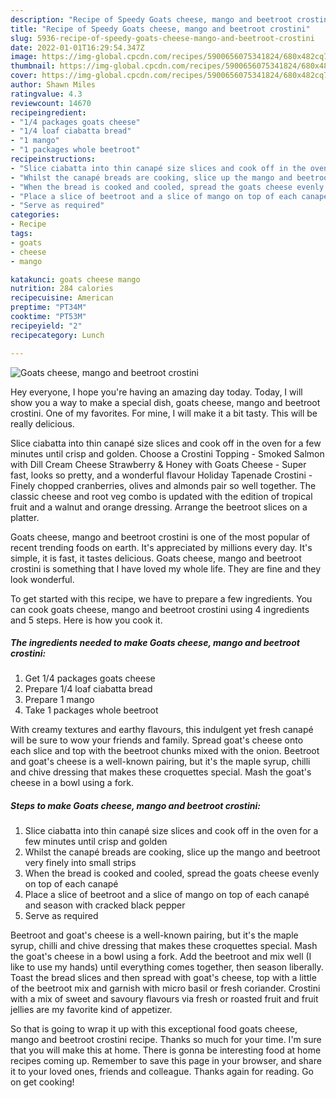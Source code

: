 ```yaml
---
description: "Recipe of Speedy Goats cheese, mango and beetroot crostini"
title: "Recipe of Speedy Goats cheese, mango and beetroot crostini"
slug: 5936-recipe-of-speedy-goats-cheese-mango-and-beetroot-crostini
date: 2022-01-01T16:29:54.347Z
image: https://img-global.cpcdn.com/recipes/5900656075341824/680x482cq70/goats-cheese-mango-and-beetroot-crostini-recipe-main-photo.jpg
thumbnail: https://img-global.cpcdn.com/recipes/5900656075341824/680x482cq70/goats-cheese-mango-and-beetroot-crostini-recipe-main-photo.jpg
cover: https://img-global.cpcdn.com/recipes/5900656075341824/680x482cq70/goats-cheese-mango-and-beetroot-crostini-recipe-main-photo.jpg
author: Shawn Miles
ratingvalue: 4.3
reviewcount: 14670
recipeingredient:
- "1/4 packages goats cheese"
- "1/4 loaf ciabatta bread"
- "1 mango"
- "1 packages whole beetroot"
recipeinstructions:
- "Slice ciabatta into thin canapé size slices and cook off in the oven for a few minutes until crisp and golden"
- "Whilst the canapé breads are cooking, slice up the mango and beetroot very finely into small strips"
- "When the bread is cooked and cooled, spread the goats cheese evenly on top of each canapé"
- "Place a slice of beetroot and a slice of mango on top of each canapé and season with cracked black pepper"
- "Serve as required"
categories:
- Recipe
tags:
- goats
- cheese
- mango

katakunci: goats cheese mango 
nutrition: 284 calories
recipecuisine: American
preptime: "PT34M"
cooktime: "PT53M"
recipeyield: "2"
recipecategory: Lunch

---
```



![Goats cheese, mango and beetroot crostini](https://img-global.cpcdn.com/recipes/5900656075341824/680x482cq70/goats-cheese-mango-and-beetroot-crostini-recipe-main-photo.jpg)

Hey everyone, I hope you're having an amazing day today. Today, I will show you a way to make a special dish, goats cheese, mango and beetroot crostini. One of my favorites. For mine, I will make it a bit tasty. This will be really delicious.

Slice ciabatta into thin canapé size slices and cook off in the oven for a few minutes until crisp and golden. Choose a Crostini Topping - Smoked Salmon with Dill Cream Cheese Strawberry &amp; Honey with Goats Cheese - Super fast, looks so pretty, and a wonderful flavour Holiday Tapenade Crostini - Finely chopped cranberries, olives and almonds pair so well together. The classic cheese and root veg combo is updated with the edition of tropical fruit and a walnut and orange dressing. Arrange the beetroot slices on a platter.

Goats cheese, mango and beetroot crostini is one of the most popular of recent trending foods on earth. It's appreciated by millions every day. It's simple, it is fast, it tastes delicious. Goats cheese, mango and beetroot crostini is something that I have loved my whole life. They are fine and they look wonderful.


To get started with this recipe, we have to prepare a few ingredients. You can cook goats cheese, mango and beetroot crostini using 4 ingredients and 5 steps. Here is how you cook it.

<!--inarticleads1-->

##### The ingredients needed to make Goats cheese, mango and beetroot crostini:

1. Get 1/4 packages goats cheese
1. Prepare 1/4 loaf ciabatta bread
1. Prepare 1 mango
1. Take 1 packages whole beetroot


With creamy textures and earthy flavours, this indulgent yet fresh canapé will be sure to wow your friends and family. Spread goat&#39;s cheese onto each slice and top with the beetroot chunks mixed with the onion. Beetroot and goat&#39;s cheese is a well-known pairing, but it&#39;s the maple syrup, chilli and chive dressing that makes these croquettes special. Mash the goat&#39;s cheese in a bowl using a fork. 

<!--inarticleads2-->

##### Steps to make Goats cheese, mango and beetroot crostini:

1. Slice ciabatta into thin canapé size slices and cook off in the oven for a few minutes until crisp and golden
1. Whilst the canapé breads are cooking, slice up the mango and beetroot very finely into small strips
1. When the bread is cooked and cooled, spread the goats cheese evenly on top of each canapé
1. Place a slice of beetroot and a slice of mango on top of each canapé and season with cracked black pepper
1. Serve as required


Beetroot and goat&#39;s cheese is a well-known pairing, but it&#39;s the maple syrup, chilli and chive dressing that makes these croquettes special. Mash the goat&#39;s cheese in a bowl using a fork. Add the beetroot and mix well (I like to use my hands) until everything comes together, then season liberally. Toast the bread slices and then spread with goat&#39;s cheese, top with a little of the beetroot mix and garnish with micro basil or fresh coriander. Crostini with a mix of sweet and savoury flavours via fresh or roasted fruit and fruit jellies are my favorite kind of appetizer. 

So that is going to wrap it up with this exceptional food goats cheese, mango and beetroot crostini recipe. Thanks so much for your time. I'm sure that you will make this at home. There is gonna be interesting food at home recipes coming up. Remember to save this page in your browser, and share it to your loved ones, friends and colleague. Thanks again for reading. Go on get cooking!

